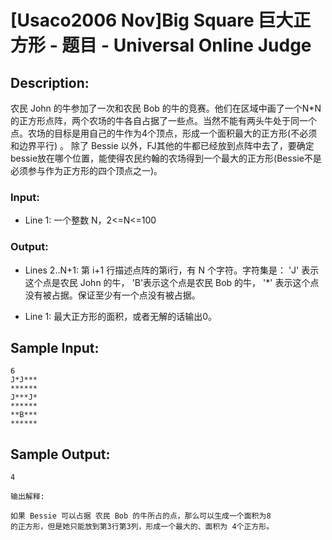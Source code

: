 # [Usaco2006 Nov]Big Square 巨大正方形 - 题目 - Universal Online Judge

## Description: 

农民 John 的牛参加了一次和农民 Bob 的牛的竞赛。他们在区域中画了一个N*N 的正方形点阵，两个农场的牛各自占据了一些点。当然不能有两头牛处于同一个点。农场的目标是用自己的牛作为4个顶点，形成一个面积最大的正方形(不必须和边界平行) 。 除了 Bessie 以外，FJ其他的牛都已经放到点阵中去了，要确定bessie放在哪个位置，能使得农民约翰的农场得到一个最大的正方形(Bessie不是必须参与作为正方形的四个顶点之一)。 

### Input: 

* Line 1: 一个整数 N，2<=N<=100

### Output: 

* Lines 2..N+1: 第 i+1 行描述点阵的第i行，有 N 个字符。字符集是： 'J' 表示这个点是农民 John 的牛， 'B'表示这个点是农民 Bob 的牛， '*' 表示这个点没有被占据。保证至少有一个点没有被占据。 

* Line 1: 最大正方形的面积，或者无解的话输出0。 


## Sample Input: 
```
6
J*J***
******
J***J*
******
**B***
******

```

## Sample Output: 
```
4

输出解释:

如果 Bessie 可以占据 农民 Bob 的牛所占的点，那么可以生成一个面积为8
的正方形，但是她只能放到第3行第3列，形成一个最大的、面积为 4个正方形。

```
